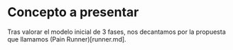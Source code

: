 # Concepto a presentar

Tras valorar el modelo inicial de 3 fases, nos decantamos por la propuesta que llamamos (Pain Runner)[runner.md].
